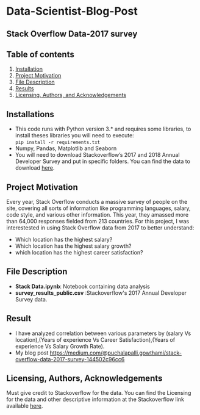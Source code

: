 # Data-Scientist-Blog-Post
## Stack Overflow Data-2017 survey
## Table of contents

1. [Installation](#installation)
2. [Project Motivation](#motivation)
3. [File Description](#files)
4. [Results](#results)
5. [Licensing, Authors, and Acknowledgements](#licensing)

## Installations <a name="installation"></a>
- This code runs with Python version 3.* and requires some libraries, to install theses libraries you will need to execute: </br>
  ` pip install -r requirements.txt `
- Numpy, Pandas, Matplotlib and Seaborn
- You will need to download Stackoverflow’s 2017 and 2018 Annual Developer Survey and put in specific folders. You can find the data to download [here](https://insights.stackoverflow.com/survey). </br>

## Project Motivation <a name="motivation"></a>
Every year, Stack Overflow conducts a massive survey of people on the site, covering all sorts of information like programming languages, salary, code style, and various other information. This year, they amassed more than 64,000 responses fielded from 213 countries.
For this project, I was interestested in using Stack Overflow data from 2017 to better understand:
- Which location has the highest salary? </br>
- Which location has the highest salary growth? </br>
- which location has the highest career satisfaction? </br>

## File Description <a name="files"></a>
- **Stack Data.ipynb**: Notebook containing data analysis
- **survey_results_public.csv** :Stackoverflow's 2017 Annual Developer Survey data. </br>

## Result <a name="results"></a>
- I have analyzed correlation between various parameters by (salary Vs location),(Years of experience Vs Career Satisfaction),(Years of experience Vs Salary Growth Rate).
- My blog post https://medium.com/@puchalapalli.gowthami/stack-overflow-data-2017-survey-144502c96cc6

## Licensing, Authors, Acknowledgements<a name="licensing"></a>
Must give credit to Stackoverflow for the data. You can find the Licensing for the data and other descriptive information at the Stackoverflow link available [here](https://insights.stackoverflow.com/survey).
